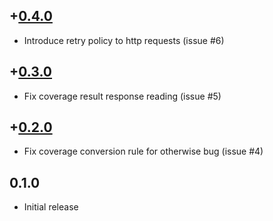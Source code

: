 +[0.4.0](https://github.com/guillaume-nargeot/codcov-haskell/issues?q=milestone:v0.4.0+is:closed)
-----
* Introduce retry policy to http requests (issue #6)

+[0.3.0](https://github.com/guillaume-nargeot/codcov-haskell/issues?q=milestone:v0.3.0+is:closed)
-----
* Fix coverage result response reading (issue #5)

+[0.2.0](https://github.com/guillaume-nargeot/codcov-haskell/issues?q=milestone:v0.2.0+is:closed)
-----
* Fix coverage conversion rule for otherwise bug (issue #4)

0.1.0
-----
* Initial release
